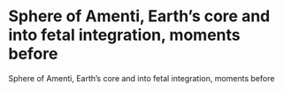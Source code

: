 # Sphere of Amenti, Earth’s core and into fetal integration, moments before

Sphere of Amenti, Earth’s core and into fetal integration, moments before